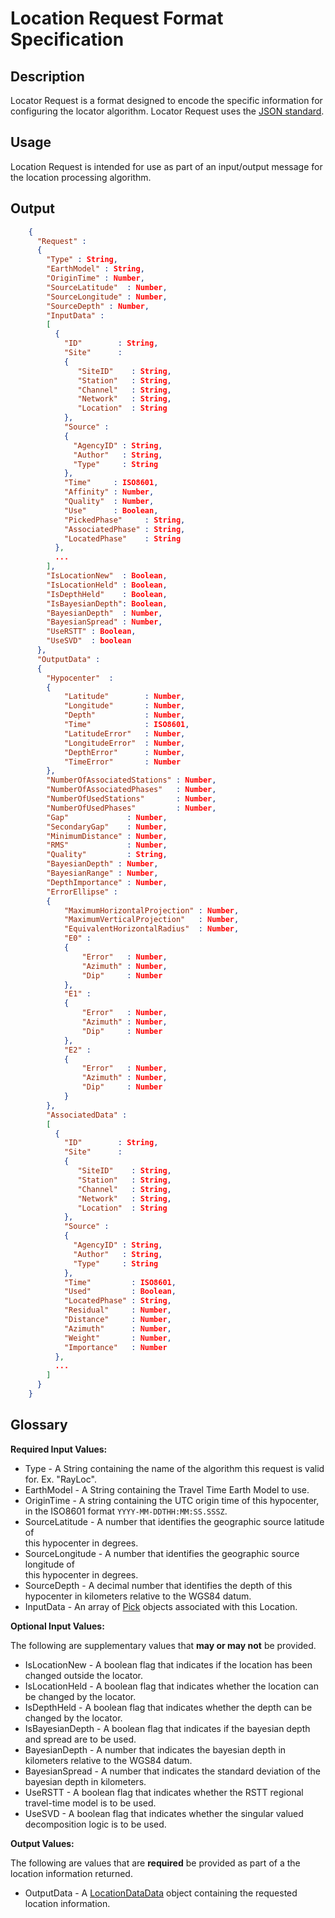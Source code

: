 # Location Request Format Specification

## Description

Locator Request is a format designed to encode the specific information
for configuring the locator algorithm.  Locator Request uses the
[JSON standard](http://www.json.org).

## Usage
Location Request is intended for use as part of an input/output message for the
location processing algorithm.

## Output
```json
    {
      "Request" :
      {
        "Type" : String,
        "EarthModel" : String,        
        "OriginTime" : Number,
        "SourceLatitude"  : Number,
        "SourceLongitude" : Number,
        "SourceDepth" : Number,
        "InputData" :
        [
          {
            "ID"        : String,
            "Site"      :
            {
               "SiteID"    : String,
               "Station"   : String,
               "Channel"   : String,
               "Network"   : String,
               "Location"  : String
            },
            "Source" :
            {
              "AgencyID" : String,
              "Author"   : String,
              "Type"     : String
            },
            "Time"     : ISO8601,
            "Affinity" : Number,
            "Quality"  : Number,
            "Use"      : Boolean,
            "PickedPhase"     : String,
            "AssociatedPhase" : String,
            "LocatedPhase"    : String
          },
          ...
        ],        
        "IsLocationNew"  : Boolean,
        "IsLocationHeld" : Boolean,   
        "IsDepthHeld"    : Boolean,  
        "IsBayesianDepth": Boolean,  
        "BayesianDepth"  : Number,
        "BayesianSpread" : Number,
        "UseRSTT" : Boolean,
        "UseSVD"  : boolean  
      },
      "OutputData" :
      {
        "Hypocenter"  :
        {
            "Latitude"        : Number,
            "Longitude"       : Number,
            "Depth"           : Number,         
            "Time"            : ISO8601,
            "LatitudeError"   : Number,
            "LongitudeError"  : Number,
            "DepthError"      : Number,
            "TimeError"       : Number
        },           
        "NumberOfAssociatedStations" : Number,
        "NumberOfAssociatedPhases"   : Number,
        "NumberOfUsedStations"       : Number,
        "NumberOfUsedPhases"         : Number,   
        "Gap"             : Number,  
        "SecondaryGap"    : Number,  
        "MinimumDistance" : Number,
        "RMS"             : Number,  
        "Quality"         : String,
        "BayesianDepth" : Number,
        "BayesianRange" : Number,
        "DepthImportance" : Number,
        "ErrorEllipse" :
        {
            "MaximumHorizontalProjection" : Number,
            "MaximumVerticalProjection"   : Number,
            "EquivalentHorizontalRadius"  : Number,
            "E0" :
            {
                "Error"   : Number,
                "Azimuth" : Number,
                "Dip"     : Number
            },
            "E1" :
            {
                "Error"   : Number,
                "Azimuth" : Number,
                "Dip"     : Number
            },
            "E2" :
            {
                "Error"   : Number,
                "Azimuth" : Number,
                "Dip"     : Number
            }                  
        },
        "AssociatedData" :
        [
          {
            "ID"        : String,
            "Site"      :
            {
               "SiteID"    : String,
               "Station"   : String,
               "Channel"   : String,
               "Network"   : String,
               "Location"  : String
            },
            "Source" :
            {
              "AgencyID" : String,
              "Author"   : String,
              "Type"     : String
            },
            "Time"         : ISO8601,
            "Used"         : Boolean,
            "LocatedPhase" : String,
            "Residual"     : Number,
            "Distance"     : Number,
            "Azimuth"      : Number,
            "Weight"       : Number,
            "Importance"   : Number
          },
          ...
        ]        
      }  
    }
```

## Glossary
**Required Input Values:**

* Type - A String containing the name of the algorithm this request is
valid for. Ex. "RayLoc".
* EarthModel - A String containing the Travel Time Earth Model to use.
* OriginTime - A string containing the UTC origin time of this hypocenter, in
the ISO8601 format `YYYY-MM-DDTHH:MM:SS.SSSZ`.
* SourceLatitude - A number that identifies the geographic source latitude of  
this hypocenter in degrees.
* SourceLongitude - A number that identifies the geographic source longitude of  
this hypocenter in degrees.
* SourceDepth - A decimal number that identifies the depth of this hypocenter in
kilometers relative to the WGS84 datum.
* InputData - An array of [Pick](Pick.md) objects associated with this Location.

**Optional Input Values:**

The following are supplementary values that **may or may not** be provided.
* IsLocationNew - A boolean flag that indicates if the location has been changed
outside the locator.
* IsLocationHeld - A boolean flag that indicates whether the location can be
changed by the locator.
* IsDepthHeld - A boolean flag that indicates whether the depth can be changed
by the locator.
* IsBayesianDepth - A boolean flag that indicates if the bayesian depth and
spread are to be used.
* BayesianDepth - A number that indicates the bayesian depth in kilometers
relative to the WGS84 datum.
* BayesianSpread - A number that indicates the standard deviation of the
bayesian depth in kilometers.
* UseRSTT - A boolean flag that indicates whether the RSTT regional travel-time
model is to be used.
* UseSVD - A boolean flag that indicates whether the singular valued
decomposition logic is to be used.

**Output Values:**

The following are values that are **required** be provided as part of a the
location information returned.

* OutputData - A [LocationDataData](LocationData.md) object containing the requested
location information.
